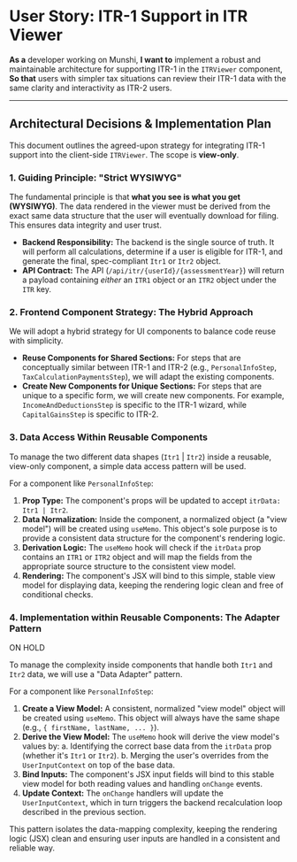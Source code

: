 # User Story: ITR-1 Support in ITR Viewer

**As a** developer working on Munshi,
**I want to** implement a robust and maintainable architecture for supporting ITR-1 in the `ITRViewer` component,
**So that** users with simpler tax situations can review their ITR-1 data with the same clarity and interactivity as ITR-2 users.

---

## Architectural Decisions & Implementation Plan

This document outlines the agreed-upon strategy for integrating ITR-1 support into the client-side `ITRViewer`. The scope is **view-only**.

### 1. Guiding Principle: "Strict WYSIWYG"

The fundamental principle is that **what you see is what you get (WYSIWYG)**. The data rendered in the viewer must be derived from the exact same data structure that the user will eventually download for filing. This ensures data integrity and user trust.

*   **Backend Responsibility:** The backend is the single source of truth. It will perform all calculations, determine if a user is eligible for ITR-1, and generate the final, spec-compliant `Itr1` or `Itr2` object.
*   **API Contract:** The API (`/api/itr/{userId}/{assessmentYear}`) will return a payload containing *either* an `ITR1` object or an `ITR2` object under the `ITR` key.

### 2. Frontend Component Strategy: The Hybrid Approach

We will adopt a hybrid strategy for UI components to balance code reuse with simplicity.

*   **Reuse Components for Shared Sections:** For steps that are conceptually similar between ITR-1 and ITR-2 (e.g., `PersonalInfoStep`, `TaxCalculationPaymentsStep`), we will adapt the existing components.
*   **Create New Components for Unique Sections:** For steps that are unique to a specific form, we will create new components. For example, `IncomeAndDeductionsStep` is specific to the ITR-1 wizard, while `CapitalGainsStep` is specific to ITR-2.

### 3. Data Access Within Reusable Components

To manage the two different data shapes (`Itr1` | `Itr2`) inside a reusable, view-only component, a simple data access pattern will be used.

For a component like `PersonalInfoStep`:

1.  **Prop Type:** The component's props will be updated to accept `itrData: Itr1 | Itr2`.
2.  **Data Normalization:** Inside the component, a normalized object (a "view model") will be created using `useMemo`. This object's sole purpose is to provide a consistent data structure for the component's rendering logic.
3.  **Derivation Logic:** The `useMemo` hook will check if the `itrData` prop contains an `ITR1` or `ITR2` object and will map the fields from the appropriate source structure to the consistent view model.
4.  **Rendering:** The component's JSX will bind to this simple, stable view model for displaying data, keeping the rendering logic clean and free of conditional checks.

### 4. Implementation within Reusable Components: The Adapter Pattern

ON HOLD

To manage the complexity inside components that handle both `Itr1` and `Itr2` data, we will use a "Data Adapter" pattern.

For a component like `PersonalInfoStep`:

1.  **Create a View Model:** A consistent, normalized "view model" object will be created using `useMemo`. This object will always have the same shape (e.g., `{ firstName, lastName, ... }`).
2.  **Derive the View Model:** The `useMemo` hook will derive the view model's values by:
    a. Identifying the correct base data from the `itrData` prop (whether it's `Itr1` or `Itr2`).
    b. Merging the user's overrides from the `UserInputContext` on top of the base data.
3.  **Bind Inputs:** The component's JSX input fields will bind to this stable view model for both reading values and handling `onChange` events.
4.  **Update Context:** The `onChange` handlers will update the `UserInputContext`, which in turn triggers the backend recalculation loop described in the previous section.

This pattern isolates the data-mapping complexity, keeping the rendering logic (JSX) clean and ensuring user inputs are handled in a consistent and reliable way. 